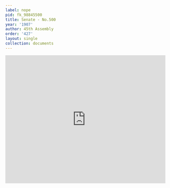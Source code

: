 ```yaml
---
label: nope
pid: fk_98845500
title: Senate - No.500
year: '1907'
author: 45th Assembly
order: '427'
layout: single
collection: documents
---
```

<iframe src="https://northwestern.app.box.com/embed/s/a37cfygdwpn901ozmtfofepx9cy60ldo?sortColumn=date&view=list" width="500" height="400" frameborder="0" allowfullscreen webkitallowfullscreen msallowfullscreen></iframe>
